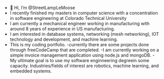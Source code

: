 - 👋 Hi, I’m @StreetLampLeMoose
- I recently finished my masters in computer science with a concentration in software engineering at Colorado Technical University
- I am currently a mechanical engineer working in manufacturing with around 8 years of experience in US manufacturing.
- I am interested in database systems, networking (mesh networking), IOT technology and development, and machine learning.
- This is my coding portfolio.
  -currently there are some projects done through freeCodeCamp that are completed.
  -I am currently working on a simple invoice management application using node.js and mongoDB.
-My ultimate goal is to use my software enginneering degreein some capacity. Industries/fields of interest are robotics, machine learning, and embedded systems. 

<!---
StreetLampLeMoose/StreetLampLeMoose is a ✨ special ✨ repository because its `README.md` (this file) appears on your GitHub profile.
You can click the Preview link to take a look at your changes.
--->
